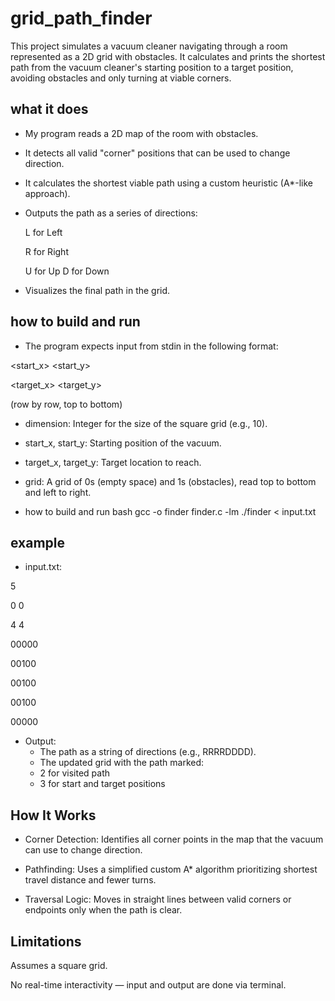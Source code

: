 # grid_path_finder

This project simulates a vacuum cleaner navigating through a room represented as a 2D grid with obstacles. It calculates and prints the shortest path from the vacuum cleaner's starting position to a target position, avoiding obstacles and only turning at viable corners.


## what it does
- My program reads a 2D map of the room with obstacles.
- It detects all valid "corner" positions that can be used to change direction.
- It calculates the shortest viable path using a custom heuristic (A*-like approach).
- Outputs the path as a series of directions:
  
  L for Left
  
  R for Right
  
  U for Up
  D for Down
- Visualizes the final path in the grid.

## how to build and run
- The program expects input from stdin in the following format:

<dimension>
  
<start_x> <start_y>

<target_x> <target_y>

<grid> (row by row, top to bottom)

- dimension: Integer for the size of the square grid (e.g., 10).
- start_x, start_y: Starting position of the vacuum.
- target_x, target_y: Target location to reach.
- grid: A grid of 0s (empty space) and 1s (obstacles), read top to bottom and left to right.

- how to build and run
  bash
  gcc -o finder finder.c -lm
  ./finder < input.txt

## example
- input.txt:

5

0 0

4 4

00000

00100

00100

00100

00000

- Output:
  - The path as a string of directions (e.g., RRRRDDDD). 
  - The updated grid with the path marked: 
  - 2 for visited path
  - 3 for start and target positions

## How It Works
- Corner Detection: Identifies all corner points in the map that the vacuum can use to change direction.

- Pathfinding: Uses a simplified custom A* algorithm prioritizing shortest travel distance and fewer turns.

- Traversal Logic: Moves in straight lines between valid corners or endpoints only when the path is clear.

## Limitations
Assumes a square grid.

No real-time interactivity — input and output are done via terminal.
